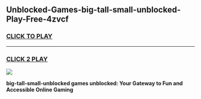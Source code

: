 
## Unblocked-Games-big-tall-small-unblocked-Play-Free-4zvcf
<h3>
<a href="https://premium76.site?title=big-tall-small-unblocked&ref=23A">CLICK TO PLAY</a></h3>
<hr>

<h3>
<a href="https://premium76.site?title=big-tall-small-unblocked&ref=23A">CLICK 2 PLAY</a>
  
</h3>

<a href="https://premium76.site?title=big-tall-small-unblocked&ref=23A"><img src="https://clearcache.store/games.png"></a>


**big-tall-small-unblocked games unblocked: Your Gateway to Fun and Accessible Online Gaming**
